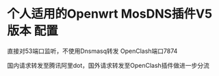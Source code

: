 # 个人适用的Openwrt MosDNS插件V5版本 配置 

直接对53端口监听，不使用Dnsmasq转发
OpenClash端口7874

国内请求转发至腾讯阿里dot，国外请求转发至OpenClash插件做进一步分流
